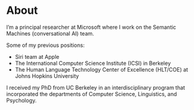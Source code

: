 # About

I’m a principal researcher at Microsoft where I work on the Semantic Machines (conversational AI) team.

Some of my previous positions:

- Siri team at Apple
- The International Computer Science Institute (ICSI) in Berkeley
- The Human Language Technology Center of Excellence (HLT/COE) at Johns Hopkins University

I received my PhD from UC Berkeley in an interdisciplinary program that incorporated the departments of Computer Science, Linguistics, and Psychology.
